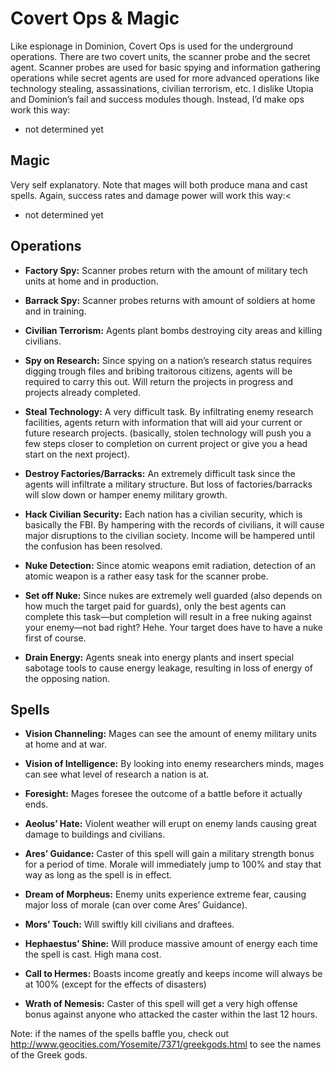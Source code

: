 # Covert Ops & Magic

Like espionage in Dominion, Covert Ops is used for the underground operations. There are two covert units, the scanner probe and the secret agent. Scanner probes are used for basic spying and information gathering operations while secret agents are used for more advanced operations like technology stealing, assassinations, civilian terrorism, etc. I dislike Utopia and Dominion’s fail and success modules though. Instead, I’d make ops work this way:

* not determined yet


## Magic

Very self explanatory. Note that mages will both produce mana and cast spells. Again, success rates and damage power will work this way:<

* not determined yet


## Operations

* **Factory Spy:** Scanner probes return with the amount of military tech units at home and in production.

* **Barrack Spy:** Scanner probes returns with amount of soldiers at home and in training.

* **Civilian Terrorism:** Agents plant bombs destroying city areas and killing civilians.

* **Spy on Research:** Since spying on a nation’s research status requires digging trough files and bribing traitorous citizens, agents will be required to carry this out. Will return the projects in progress and projects already completed.
 
* **Steal Technology:** A very difficult task. By infiltrating enemy research facilities, agents return with information that will aid your current or future research projects. (basically, stolen technology will push you a few steps closer to completion on current project or give you a head start on the next project).

* **Destroy Factories/Barracks:** An extremely difficult task since the agents will infiltrate a military structure. But loss of factories/barracks will slow down or hamper enemy military growth.

* **Hack Civilian Security:** Each nation has a civilian security, which is basically the FBI. By hampering with the records of civilians, it will cause major disruptions to the civilian society. Income will be hampered until the confusion has been resolved.

* **Nuke Detection:** Since atomic weapons emit radiation, detection of an atomic weapon is a rather easy task for the scanner probe.

* **Set off Nuke:** Since nukes are extremely well guarded (also depends on how much the target paid for guards), only the best agents can complete this task—but completion will result in a free nuking against your enemy—not bad right? Hehe. Your target does have to have a nuke first of course.

* **Drain Energy:** Agents sneak into energy plants and insert special sabotage tools to cause energy leakage, resulting in loss of energy of the opposing nation.


## Spells

* **Vision Channeling:** Mages can see the amount of enemy military units at home and at war.

* **Vision of Intelligence:** By looking into enemy researchers minds, mages can see what level of research a nation is at.

* **Foresight:** Mages foresee the outcome of a battle before it actually ends.

* **Aeolus’ Hate:** Violent weather will erupt on enemy lands causing great damage to buildings and civilians.

* **Ares’ Guidance:** Caster of this spell will gain a military strength bonus for a period of time. Morale will immediately jump to 100% and stay that way as long as the spell is in effect.

* **Dream of Morpheus:** Enemy units experience extreme fear, causing major loss of morale (can over come Ares’ Guidance).

* **Mors’ Touch:** Will swiftly kill civilians and draftees.

* **Hephaestus’ Shine:** Will produce massive amount of energy each time the spell is cast. High mana cost.

* **Call to Hermes:** Boasts income greatly and keeps income will always be at 100% (except for the effects of disasters)

* **Wrath of Nemesis:** Caster of this spell will get a very high offense bonus against anyone who attacked the caster within the last 12 hours.

Note: if the names of the spells baffle you, check out http://www.geocities.com/Yosemite/7371/greekgods.html to see the names of the Greek gods.